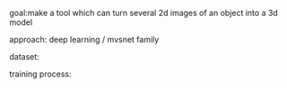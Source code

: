 

goal:make a tool which can turn several 2d images of an object into a 3d model

approach: deep learning / mvsnet family

dataset:

training process:
  

